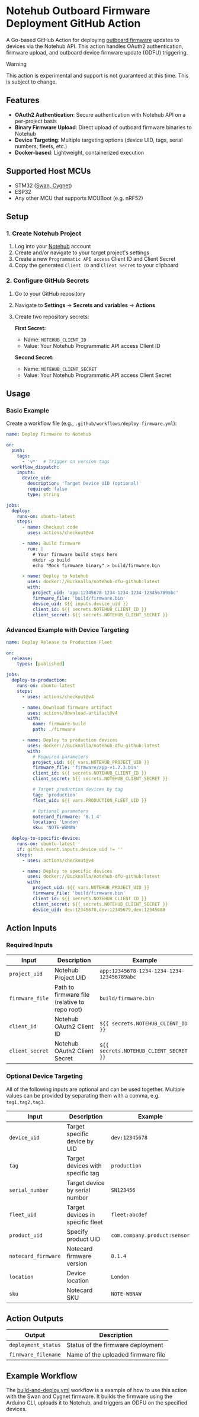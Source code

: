 # Notehub Outboard Firmware Deployment GitHub Action

A Go-based GitHub Action for deploying [outboard firmware](https://dev.blues.io/notehub/host-firmware-updates/notecard-outboard-firmware-update/#notecard-outboard-firmware-update) updates to devices via the Notehub API. This action handles OAuth2 authentication, firmware upload, and outboard device firmware update (ODFU) triggering.

> [!WARNING]
> This action is experimental and support is not guaranteed at this time. This is subject to change.

## Features

- **OAuth2 Authentication**: Secure authentication with Notehub API on a per-project basis
- **Binary Firmware Upload**: Direct upload of outboard firmware binaries to Notehub
- **Device Targeting**: Multiple targeting options (device UID, tags, serial numbers, fleets, etc.)
- **Docker-based**: Lightweight, containerized execution

## Supported Host MCUs

- STM32 ([Swan, Cygnet](https://blues.com/feather-mcu/))
- ESP32
- Any other MCU that supports MCUBoot (e.g. nRF52)

## Setup

### 1. Create Notehub Project

1. Log into your [Notehub](https://notehub.io) account
2. Create and/or navigate to your target project's settings
3. Create a new `Programmatic API access` Client ID and Client Secret
4. Copy the generated `Client ID` and `Client Secret` to your clipboard

### 2. Configure GitHub Secrets

1. Go to your GitHub repository
2. Navigate to **Settings** → **Secrets and variables** → **Actions**
3. Create two repository secrets:

   **First Secret:**
   - Name: `NOTEHUB_CLIENT_ID`
   - Value: Your Notehub Programmatic API access Client ID

   **Second Secret:**
   - Name: `NOTEHUB_CLIENT_SECRET`
   - Value: Your Notehub Programmatic API access Client Secret

## Usage

### Basic Example

Create a workflow file (e.g., `.github/workflows/deploy-firmware.yml`):

```yaml
name: Deploy Firmware to Notehub

on:
  push:
    tags:
      - 'v*'  # Trigger on version tags
  workflow_dispatch:
    inputs:
      device_uid:
        description: 'Target Device UID (optional)'
        required: false
        type: string

jobs:
  deploy:
    runs-on: ubuntu-latest
    steps:
      - name: Checkout code
        uses: actions/checkout@v4

      - name: Build firmware
        run: |
          # Your firmware build steps here
          mkdir -p build
          echo "Mock firmware binary" > build/firmware.bin

      - name: Deploy to Notehub
        uses: docker://Bucknalla/notehub-dfu-github:latest
        with:
          project_uid: 'app:12345678-1234-1234-1234-123456789abc'
          firmware_file: 'build/firmware.bin'
          device_uid: ${{ inputs.device_uid }}
          client_id: ${{ secrets.NOTEHUB_CLIENT_ID }}
          client_secret: ${{ secrets.NOTEHUB_CLIENT_SECRET }}
```

### Advanced Example with Device Targeting

```yaml
name: Deploy Release to Production Fleet

on:
  release:
    types: [published]

jobs:
  deploy-to-production:
    runs-on: ubuntu-latest
    steps:
      - uses: actions/checkout@v4

      - name: Download firmware artifact
        uses: actions/download-artifact@v4
        with:
          name: firmware-build
          path: ./firmware

      - name: Deploy to production devices
        uses: docker://Bucknalla/notehub-dfu-github:latest
        with:
          # Required parameters
          project_uid: ${{ vars.NOTEHUB_PROJECT_UID }}
          firmware_file: 'firmware/app-v1.2.3.bin'
          client_id: ${{ secrets.NOTEHUB_CLIENT_ID }}
          client_secret: ${{ secrets.NOTEHUB_CLIENT_SECRET }}

          # Target production devices by tag
          tag: 'production'
          fleet_uid: ${{ vars.PRODUCTION_FLEET_UID }}

          # Optional parameters
          notecard_firmware: '8.1.4'
          location: 'London'
          sku: 'NOTE-WBNAW'

  deploy-to-specific-device:
    runs-on: ubuntu-latest
    if: github.event.inputs.device_uid != ''
    steps:
      - uses: actions/checkout@v4

      - name: Deploy to specific devices
        uses: docker://Bucknalla/notehub-dfu-github:latest
        with:
          project_uid: ${{ vars.NOTEHUB_PROJECT_UID }}
          firmware_file: 'build/firmware.bin'
          client_id: ${{ secrets.NOTEHUB_CLIENT_ID }}
          client_secret: ${{ secrets.NOTEHUB_CLIENT_SECRET }}
          device_uid: dev:12345678,dev:12345679,dev:12345680
```

## Action Inputs

### Required Inputs

| Input           | Description                                   | Example                                    |
| --------------- | --------------------------------------------- | ------------------------------------------ |
| `project_uid`   | Notehub Project UID                           | `app:12345678-1234-1234-1234-123456789abc` |
| `firmware_file` | Path to firmware file (relative to repo root) | `build/firmware.bin`                       |
| `client_id`     | Notehub OAuth2 Client ID                      | `${{ secrets.NOTEHUB_CLIENT_ID }}`         |
| `client_secret` | Notehub OAuth2 Client Secret                  | `${{ secrets.NOTEHUB_CLIENT_SECRET }}`     |

### Optional Device Targeting

All of the following inputs are optional and can be used together. Multiple values can be provided by separating them with a comma, e.g. `tag1,tag2,tag3`.

| Input               | Description                      | Example                      |
| ------------------- | -------------------------------- | ---------------------------- |
| `device_uid`        | Target specific device by UID    | `dev:12345678`               |
| `tag`               | Target devices with specific tag | `production`                 |
| `serial_number`     | Target device by serial number   | `SN123456`                   |
| `fleet_uid`         | Target devices in specific fleet | `fleet:abcdef`               |
| `product_uid`       | Specify product UID              | `com.company.product:sensor` |
| `notecard_firmware` | Notecard firmware version        | `8.1.4`                      |
| `location`          | Device location                  | `London`                     |
| `sku`               | Notecard SKU                     | `NOTE-WBNAW`          |

## Action Outputs

| Output              | Description                        |
| ------------------- | ---------------------------------- |
| `deployment_status` | Status of the firmware deployment  |
| `firmware_filename` | Name of the uploaded firmware file |

## Example Workflow

The [build-and-deploy.yml](.github/workflows/build-and-deploy.yml) workflow is a example of how to use this action with the Swan and Cygnet firmware. It builds the firmware using the Arduino CLI, uploads it to Notehub, and triggers an ODFU on the specified devices.
